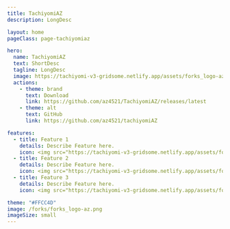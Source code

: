 ```yaml
---
title: TachiyomiAZ
description: LongDesc

layout: home
pageClass: page-tachiyomiaz

hero:
  name: TachiyomiAZ
  text: ShortDesc
  tagline: LongDesc
  image: https://tachiyomi-v3-gridsome.netlify.app/assets/forks_logo-az.png
  actions:
    - theme: brand
      text: Download
      link: https://github.com/az4521/TachiyomiAZ/releases/latest
    - theme: alt
      text: GitHub
      link: https://github.com/az4521/tachiyomiAZ

features:
  - title: Feature 1
    details: Describe Feature here.
    icon: <img src="https://tachiyomi-v3-gridsome.netlify.app/assets/forks_logo-az.png" height="32px" width="32px">
  - title: Feature 2
    details: Describe Feature here.
    icon: <img src="https://tachiyomi-v3-gridsome.netlify.app/assets/forks_logo-az.png" height="32px" width="32px">
  - title: Feature 3
    details: Describe Feature here.
    icon: <img src="https://tachiyomi-v3-gridsome.netlify.app/assets/forks_logo-az.png" height="32px" width="32px">

theme: "#FFCC4D"
image: /forks/forks_logo-az.png
imageSize: small
---
```


<br><VPTeamMembers size="small" :members="members" />

<script setup>
import { VPTeamMembers } from "vitepress/theme"

const members = [
  {
    avatar: "https://www.github.com/az4521.png",
    name: "az4521",
    title: "Creator",
    links: [
      { icon: "github", link: "https://github.com/az4521" }
    ]
  },
  {
    avatar: "https://www.github.com/jobobby04.png",
    name: "jobobby04",
    title: "Former Maintainer",
    links: [
      { icon: "github", link: "https://github.com/jobobby04" }
    ]
  },
  {
    avatar: "https://www.github.com/NerdNumber9.png",
    name: "NerdNumber9",
    title: "Original EH Fork",
    links: [
      { icon: "github", link: "https://github.com/NerdNumber9" }
    ]
  }
]
</script>

<style>
	@import "../.vitepress/theme/styles/forks/tachiyomiaz.css"
</style>

